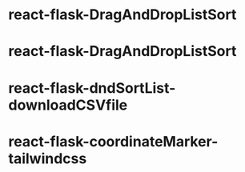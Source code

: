 # react-flask-DragAndDropListSort
# react-flask-DragAndDropListSort
# react-flask-dndSortList-downloadCSVfile
# react-flask-coordinateMarker-tailwindcss

